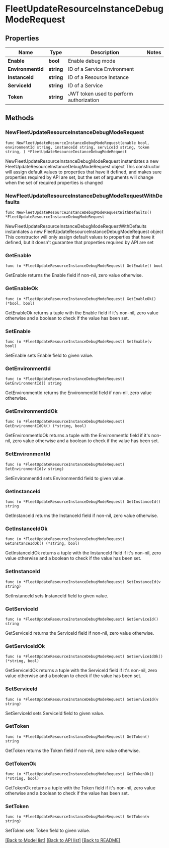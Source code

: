 # FleetUpdateResourceInstanceDebugModeRequest

## Properties

Name | Type | Description | Notes
------------ | ------------- | ------------- | -------------
**Enable** | **bool** | Enable debug mode | 
**EnvironmentId** | **string** | ID of a Service Environment | 
**InstanceId** | **string** | ID of a Resource Instance | 
**ServiceId** | **string** | ID of a Service | 
**Token** | **string** | JWT token used to perform authorization | 

## Methods

### NewFleetUpdateResourceInstanceDebugModeRequest

`func NewFleetUpdateResourceInstanceDebugModeRequest(enable bool, environmentId string, instanceId string, serviceId string, token string, ) *FleetUpdateResourceInstanceDebugModeRequest`

NewFleetUpdateResourceInstanceDebugModeRequest instantiates a new FleetUpdateResourceInstanceDebugModeRequest object
This constructor will assign default values to properties that have it defined,
and makes sure properties required by API are set, but the set of arguments
will change when the set of required properties is changed

### NewFleetUpdateResourceInstanceDebugModeRequestWithDefaults

`func NewFleetUpdateResourceInstanceDebugModeRequestWithDefaults() *FleetUpdateResourceInstanceDebugModeRequest`

NewFleetUpdateResourceInstanceDebugModeRequestWithDefaults instantiates a new FleetUpdateResourceInstanceDebugModeRequest object
This constructor will only assign default values to properties that have it defined,
but it doesn't guarantee that properties required by API are set

### GetEnable

`func (o *FleetUpdateResourceInstanceDebugModeRequest) GetEnable() bool`

GetEnable returns the Enable field if non-nil, zero value otherwise.

### GetEnableOk

`func (o *FleetUpdateResourceInstanceDebugModeRequest) GetEnableOk() (*bool, bool)`

GetEnableOk returns a tuple with the Enable field if it's non-nil, zero value otherwise
and a boolean to check if the value has been set.

### SetEnable

`func (o *FleetUpdateResourceInstanceDebugModeRequest) SetEnable(v bool)`

SetEnable sets Enable field to given value.


### GetEnvironmentId

`func (o *FleetUpdateResourceInstanceDebugModeRequest) GetEnvironmentId() string`

GetEnvironmentId returns the EnvironmentId field if non-nil, zero value otherwise.

### GetEnvironmentIdOk

`func (o *FleetUpdateResourceInstanceDebugModeRequest) GetEnvironmentIdOk() (*string, bool)`

GetEnvironmentIdOk returns a tuple with the EnvironmentId field if it's non-nil, zero value otherwise
and a boolean to check if the value has been set.

### SetEnvironmentId

`func (o *FleetUpdateResourceInstanceDebugModeRequest) SetEnvironmentId(v string)`

SetEnvironmentId sets EnvironmentId field to given value.


### GetInstanceId

`func (o *FleetUpdateResourceInstanceDebugModeRequest) GetInstanceId() string`

GetInstanceId returns the InstanceId field if non-nil, zero value otherwise.

### GetInstanceIdOk

`func (o *FleetUpdateResourceInstanceDebugModeRequest) GetInstanceIdOk() (*string, bool)`

GetInstanceIdOk returns a tuple with the InstanceId field if it's non-nil, zero value otherwise
and a boolean to check if the value has been set.

### SetInstanceId

`func (o *FleetUpdateResourceInstanceDebugModeRequest) SetInstanceId(v string)`

SetInstanceId sets InstanceId field to given value.


### GetServiceId

`func (o *FleetUpdateResourceInstanceDebugModeRequest) GetServiceId() string`

GetServiceId returns the ServiceId field if non-nil, zero value otherwise.

### GetServiceIdOk

`func (o *FleetUpdateResourceInstanceDebugModeRequest) GetServiceIdOk() (*string, bool)`

GetServiceIdOk returns a tuple with the ServiceId field if it's non-nil, zero value otherwise
and a boolean to check if the value has been set.

### SetServiceId

`func (o *FleetUpdateResourceInstanceDebugModeRequest) SetServiceId(v string)`

SetServiceId sets ServiceId field to given value.


### GetToken

`func (o *FleetUpdateResourceInstanceDebugModeRequest) GetToken() string`

GetToken returns the Token field if non-nil, zero value otherwise.

### GetTokenOk

`func (o *FleetUpdateResourceInstanceDebugModeRequest) GetTokenOk() (*string, bool)`

GetTokenOk returns a tuple with the Token field if it's non-nil, zero value otherwise
and a boolean to check if the value has been set.

### SetToken

`func (o *FleetUpdateResourceInstanceDebugModeRequest) SetToken(v string)`

SetToken sets Token field to given value.



[[Back to Model list]](../README.md#documentation-for-models) [[Back to API list]](../README.md#documentation-for-api-endpoints) [[Back to README]](../README.md)


